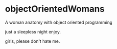 objectOrientedWomans
====================

A woman anatomy with object oriented programming

just a sleepless night enjoy.

girls, please don't hate me.

